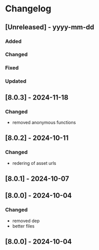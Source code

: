 # Changelog
## [Unreleased] - yyyy-mm-dd

### Added

### Changed

### Fixed

### Updated

## [8.0.3] - 2024-11-18


### Changed
- removed anonymous functions

## [8.0.2] - 2024-10-11


### Changed
- redering of asset urls

## [8.0.1] - 2024-10-07


## [8.0.0] - 2024-10-04


### Changed
- removed dep
- better files

## [8.0.0] - 2024-10-04
